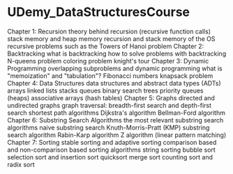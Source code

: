 # UDemy_DataStructuresCourse
Chapter 1: Recursion
theory behind recursion (recursive function calls)
stack memory and heap memory
recursion and stack memory of the OS
recursive problems such as the Towers of Hanoi problem
Chapter 2: Backtracking
what is backtracking
how to solve problems with backtracking
N-queens problem
coloring problem
knight's tour
Chapter 3: Dynamic Programming
overlapping subproblems and dynamic programming
what is "memoization" and "tabulation"?
Fibonacci numbers
knapsack problem
Chapter 4: Data Structures
data structures and abstract data types (ADTs)
arrays
linked lists
stacks
queues
binary search trees
priority queues (heaps)
associative arrays (hash tables)
Chapter 5: Graphs
directed and undirected graphs
graph traversal: breadth-first search and depth-first search
shortest path algorithms
Dijkstra's algorithm
Bellman-Ford algorithm
Chapter 6: Substring Search Algorithms
the most relevant substring search algorithms
naive substring search
Knuth-Morris-Pratt (KMP) substring search algorithm
Rabin-Karp algorithm
Z algorithm (linear pattern matching)
Chapter 7: Sorting
stable sorting and adaptive sorting
comparison based and non-comparison based sorting algorithms
string sorting
bubble sort
selection sort and insertion sort
quicksort
merge sort
counting sort and radix sort
